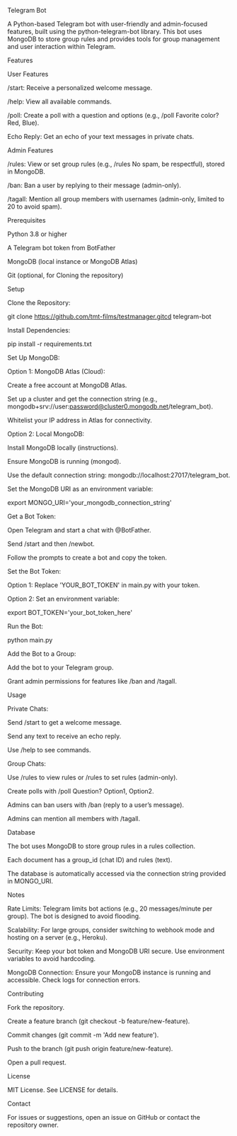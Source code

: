 Telegram Bot

A Python-based Telegram bot with user-friendly and admin-focused features, built using the python-telegram-bot library. This bot uses MongoDB to store group rules and provides tools for group management and user interaction within Telegram.

Features

User Features





/start: Receive a personalized welcome message.



/help: View all available commands.



/poll: Create a poll with a question and options (e.g., /poll Favorite color? Red, Blue).



Echo Reply: Get an echo of your text messages in private chats.

Admin Features





/rules: View or set group rules (e.g., /rules No spam, be respectful), stored in MongoDB.



/ban: Ban a user by replying to their message (admin-only).



/tagall: Mention all group members with usernames (admin-only, limited to 20 to avoid spam).

Prerequisites





Python 3.8 or higher



A Telegram bot token from BotFather



MongoDB (local instance or MongoDB Atlas)



Git (optional, for Cloning the repository)

Setup





Clone the Repository:

git clone https://github.com/tmt-films/testmanager.gitcd telegram-bot



Install Dependencies:

pip install -r requirements.txt



Set Up MongoDB:





Option 1: MongoDB Atlas (Cloud):





Create a free account at MongoDB Atlas.



Set up a cluster and get the connection string (e.g., mongodb+srv://user:password@cluster0.mongodb.net/telegram_bot).



Whitelist your IP address in Atlas for connectivity.



Option 2: Local MongoDB:





Install MongoDB locally (instructions).



Ensure MongoDB is running (mongod).



Use the default connection string: mongodb://localhost:27017/telegram_bot.



Set the MongoDB URI as an environment variable:

export MONGO_URI='your_mongodb_connection_string'



Get a Bot Token:





Open Telegram and start a chat with @BotFather.



Send /start and then /newbot.



Follow the prompts to create a bot and copy the token.



Set the Bot Token:





Option 1: Replace 'YOUR_BOT_TOKEN' in main.py with your token.



Option 2: Set an environment variable:

export BOT_TOKEN='your_bot_token_here'



Run the Bot:

python main.py



Add the Bot to a Group:





Add the bot to your Telegram group.



Grant admin permissions for features like /ban and /tagall.

Usage





Private Chats:





Send /start to get a welcome message.



Send any text to receive an echo reply.



Use /help to see commands.



Group Chats:





Use /rules to view rules or /rules <text> to set rules (admin-only).



Create polls with /poll Question? Option1, Option2.



Admins can ban users with /ban (reply to a user’s message).



Admins can mention all members with /tagall.

Database





The bot uses MongoDB to store group rules in a rules collection.



Each document has a group_id (chat ID) and rules (text).



The database is automatically accessed via the connection string provided in MONGO_URI.

Notes





Rate Limits: Telegram limits bot actions (e.g., 20 messages/minute per group). The bot is designed to avoid flooding.



Scalability: For large groups, consider switching to webhook mode and hosting on a server (e.g., Heroku).



Security: Keep your bot token and MongoDB URI secure. Use environment variables to avoid hardcoding.



MongoDB Connection: Ensure your MongoDB instance is running and accessible. Check logs for connection errors.

Contributing





Fork the repository.



Create a feature branch (git checkout -b feature/new-feature).



Commit changes (git commit -m 'Add new feature').



Push to the branch (git push origin feature/new-feature).



Open a pull request.

License

MIT License. See LICENSE for details.

Contact

For issues or suggestions, open an issue on GitHub or contact the repository owner.
